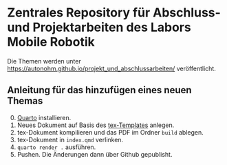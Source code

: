 # Zentrales Repository für Abschluss- und Projektarbeiten des Labors Mobile Robotik

Die Themen werden unter https://autonohm.github.io/projekt_und_abschlussarbeiten/ veröffentlicht.

## Anleitung für das hinzufügen eines neuen Themas

0. [Quarto](https://quarto.org/docs/get-started/) installieren.
1. Neues Dokument auf Basis des [tex-Templates](2025_99_template.tex) anlegen.
2. tex-Dokument kompilieren und das PDF im Ordner `build` ablegen.
3. tex-Dokument in `index.qmd` verlinken.
4. `quarto render .` ausführen.
5. Pushen. Die Änderungen dann über Github gepublisht.

